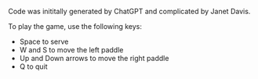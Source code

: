 Code was inititally generated by ChatGPT and complicated by Janet Davis.

To play the game, use the following keys:
* Space to serve
* W and S to move the left paddle
* Up and Down arrows to move the right paddle
* Q to quit
